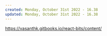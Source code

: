 ```yaml
---
created: Monday, October 31st 2022 - 16.38
updated: Monday, October 31st 2022 - 16.38
---
```

https://vasanthk.gitbooks.io/react-bits/content/